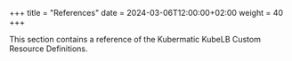 +++
title = "References"
date = 2024-03-06T12:00:00+02:00
weight = 40
+++

This section contains a reference of the Kubermatic KubeLB Custom Resource Definitions.
